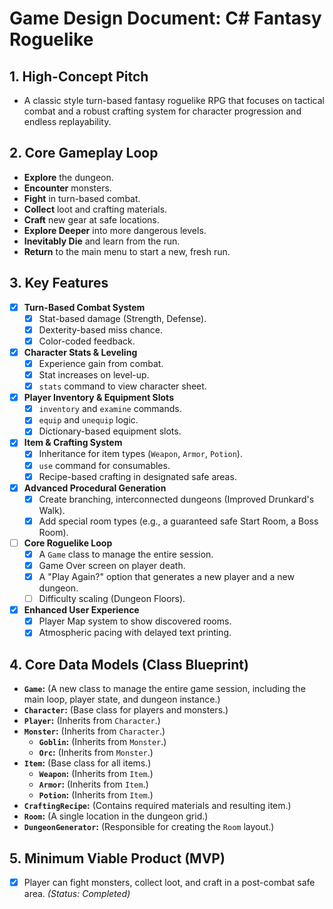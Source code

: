 # Game Design Document: C# Fantasy Roguelike

## 1. High-Concept Pitch

* A classic style turn-based fantasy roguelike RPG that focuses on tactical combat and a robust crafting system for character progression and endless replayability.

## 2. Core Gameplay Loop

* **Explore** the dungeon.
* **Encounter** monsters.
* **Fight** in turn-based combat.
* **Collect** loot and crafting materials.
* **Craft** new gear at safe locations.
* **Explore Deeper** into more dangerous levels.
* **Inevitably Die** and learn from the run.
* **Return** to the main menu to start a new, fresh run.

## 3. Key Features

* [x] **Turn-Based Combat System**
  * [x] Stat-based damage (Strength, Defense).
  * [x] Dexterity-based miss chance.
  * [x] Color-coded feedback.
* [x] **Character Stats & Leveling**
  * [x] Experience gain from combat.
  * [x] Stat increases on level-up.
  * [x] `stats` command to view character sheet.
* [x] **Player Inventory & Equipment Slots**
  * [x] `inventory` and `examine` commands.
  * [x] `equip` and `unequip` logic.
  * [x] Dictionary-based equipment slots.
* [x] **Item & Crafting System**
  * [x] Inheritance for item types (`Weapon`, `Armor`, `Potion`).
  * [x] `use` command for consumables.
  * [x] Recipe-based crafting in designated safe areas.

* [X] **Advanced Procedural Generation**
  * [X] Create branching, interconnected dungeons (Improved Drunkard's Walk).
  * [X] Add special room types (e.g., a guaranteed safe Start Room, a Boss Room).
* [ ] **Core Roguelike Loop**
  * [X] A `Game` class to manage the entire session.
  * [X] Game Over screen on player death.
  * [X] A "Play Again?" option that generates a new player and a new dungeon.
  * [ ] Difficulty scaling (Dungeon Floors).
* [X] **Enhanced User Experience**
  * [X] Player Map system to show discovered rooms.
  * [X] Atmospheric pacing with delayed text printing.

## 4. Core Data Models (Class Blueprint)

* **`Game`:** (A new class to manage the entire game session, including the main loop, player state, and dungeon instance.)
* **`Character`:** (Base class for players and monsters.)
* **`Player`:** (Inherits from `Character`.)
* **`Monster`:** (Inherits from `Character`.)
  * **`Goblin`:** (Inherits from `Monster`.)
  * **`Orc`:** (Inherits from `Monster`.)
* **`Item`:** (Base class for all items.)
  * **`Weapon`:** (Inherits from `Item`.)
  * **`Armor`:** (Inherits from `Item`.)
  * **`Potion`:** (Inherits from `Item`.)
* **`CraftingRecipe`:** (Contains required materials and resulting item.)
* **`Room`:** (A single location in the dungeon grid.)
* **`DungeonGenerator`:** (Responsible for creating the `Room` layout.)

## 5. Minimum Viable Product (MVP)

* [x] Player can fight monsters, collect loot, and craft in a post-combat safe area. *(Status: Completed)*
